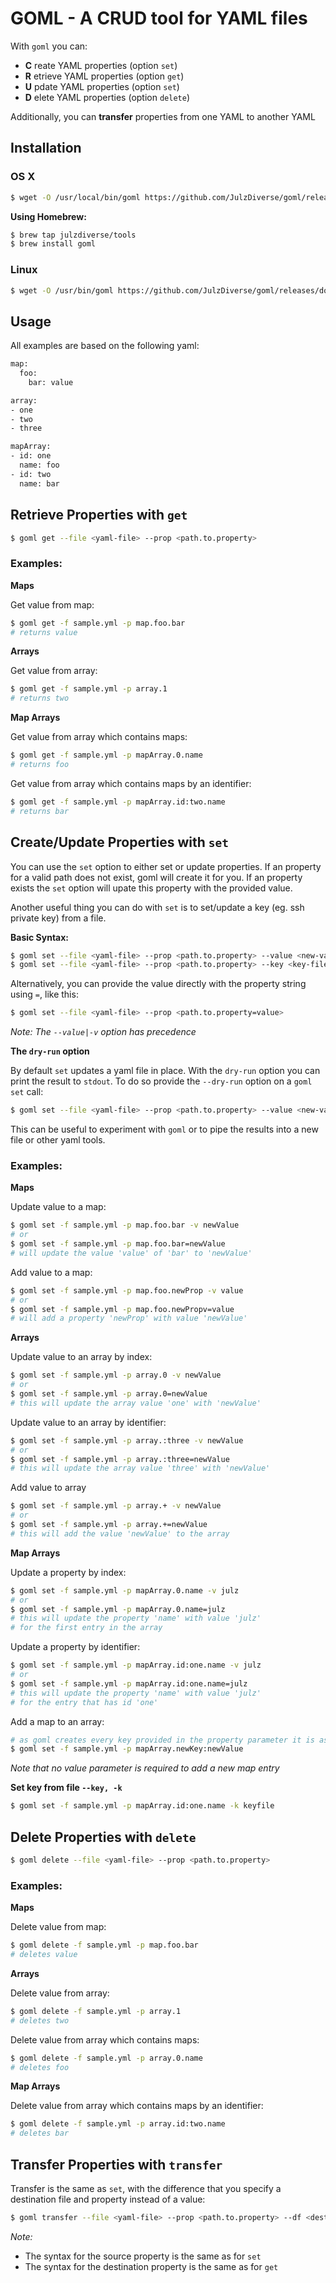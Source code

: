 # GOML - A CRUD tool for YAML files

With `goml` you can:

- **C** reate YAML properties (option `set`)
- **R** etrieve YAML properties (option `get`)
- **U** pdate YAML properties (option `set`)
- **D** elete YAML properties (option `delete`)

Additionally, you can **transfer** properties from one YAML to another YAML

## Installation

### OS X

```bash
$ wget -O /usr/local/bin/goml https://github.com/JulzDiverse/goml/releases/download/v0.7.0/goml-darwin-amd64 && chmod +x /usr/local/bin/goml
```

**Using Homebrew:**

```bash
$ brew tap julzdiverse/tools  
$ brew install goml
```

### Linux

```bash
$ wget -O /usr/bin/goml https://github.com/JulzDiverse/goml/releases/download/v0.7.0/goml-linux-amd64 && chmod +x /usr/bin/goml
```

## Usage

All examples are based on the following yaml:

```bash
map:
  foo:
    bar: value

array:
- one
- two
- three

mapArray:
- id: one
  name: foo
- id: two
  name: bar
```

## Retrieve Properties with `get`

```bash
$ goml get --file <yaml-file> --prop <path.to.property>
```

### Examples:

**Maps**

Get value from map:

```bash
$ goml get -f sample.yml -p map.foo.bar
# returns value
```
**Arrays**

Get value from array:

```bash
$ goml get -f sample.yml -p array.1
# returns two
```

**Map Arrays**

Get value from array which contains maps:

```bash
$ goml get -f sample.yml -p mapArray.0.name
# returns foo
```

Get value from array which contains maps by an identifier:

```bash
$ goml get -f sample.yml -p mapArray.id:two.name
# returns bar
```


## Create/Update Properties with `set`

You can use the `set` option to either set or update properties. If an property for a valid path does not exist, goml will create it for you. If an property exists the `set` option will upate this property with the provided value.

Another useful thing you can do with `set` is to set/update a key (eg. ssh private key) from a file.  

**Basic Syntax:**

```bash
$ goml set --file <yaml-file> --prop <path.to.property> --value <new-value>
$ goml set --file <yaml-file> --prop <path.to.property> --key <key-file>
```

Alternatively, you can provide the value directly with the property string using `=`, like this:

```bash
$ goml set --file <yaml-file> --prop <path.to.property=value>
```

_Note: The `--value|-v` option has precedence_

**The `dry-run` option**

By default `set` updates a yaml file in place. With the `dry-run` option you can print the result to `stdout`. To do so provide the `--dry-run` option on a `goml set` call:

```bash
$ goml set --file <yaml-file> --prop <path.to.property> --value <new-value> --dry-run
```

This can be useful to experiment with `goml` or to pipe the results into a new file or other yaml tools.

### Examples:

**Maps**

Update value to a map:

```bash
$ goml set -f sample.yml -p map.foo.bar -v newValue
# or
$ goml set -f sample.yml -p map.foo.bar=newValue
# will update the value 'value' of 'bar' to 'newValue'
```

Add value to a map:

```bash
$ goml set -f sample.yml -p map.foo.newProp -v value
# or
$ goml set -f sample.yml -p map.foo.newPropv=value
# will add a property 'newProp' with value 'newValue'
```

**Arrays**

Update value to an array by index:

```bash
$ goml set -f sample.yml -p array.0 -v newValue
# or
$ goml set -f sample.yml -p array.0=newValue
# this will update the array value 'one' with 'newValue'
```

Update value to an array by identifier:

```bash
$ goml set -f sample.yml -p array.:three -v newValue
# or
$ goml set -f sample.yml -p array.:three=newValue
# this will update the array value 'three' with 'newValue'
```

Add value to array

```bash
$ goml set -f sample.yml -p array.+ -v newValue
# or
$ goml set -f sample.yml -p array.+=newValue
# this will add the value 'newValue' to the array
```

**Map Arrays**

Update a property by index:

```bash
$ goml set -f sample.yml -p mapArray.0.name -v julz
# or
$ goml set -f sample.yml -p mapArray.0.name=julz
# this will update the property 'name' with value 'julz'
# for the first entry in the array
```

Update a property by identifier:

```bash
$ goml set -f sample.yml -p mapArray.id:one.name -v julz
# or
$ goml set -f sample.yml -p mapArray.id:one.name=julz
# this will update the property 'name' with value 'julz'
# for the entry that has id 'one'
```

Add a map to an array:

```bash
# as goml creates every key provided in the property parameter it is as easy as:
$ goml set -f sample.yml -p mapArray.newKey:newValue
```

_Note that no value parameter is required to add a new map entry_

**Set key from file `--key, -k`**

```bash
$ goml set -f sample.yml -p mapArray.id:one.name -k keyfile
```

## Delete Properties with `delete`

```bash
$ goml delete --file <yaml-file> --prop <path.to.property>
```

### Examples:

**Maps**

Delete value from map:

```bash
$ goml delete -f sample.yml -p map.foo.bar
# deletes value
```
**Arrays**

Delete value from array:

```bash
$ goml delete -f sample.yml -p array.1
# deletes two
```

Delete value from array which contains maps:

```bash
$ goml delete -f sample.yml -p array.0.name
# deletes foo
```

**Map Arrays**

Delete value from array which contains maps by an identifier:

```bash
$ goml delete -f sample.yml -p array.id:two.name
# deletes bar
```

## Transfer Properties with `transfer`

Transfer is the same as `set`, with the difference that you specify a destination file and property instead of a value:

```bash
$ goml transfer --file <yaml-file> --prop <path.to.property> --df <destination-file> --dp <destination-property>
```

*Note:*
- The syntax for the source property is the same as for  `set`
- The syntax for the destination property is the same as for `get`
